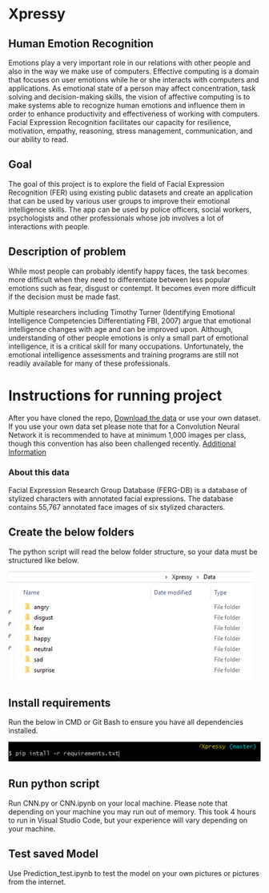 # Xpressy

## Human Emotion Recognition

Emotions play a very important role in our relations with other people and also in the way we make use of computers. Effective computing is a domain that focuses on user emotions while he or she interacts with computers and applications. As emotional state of a person may affect concentration, task solving and decision-making skills, the vision of affective computing is to make systems able to recognize human emotions and influence them in order to enhance productivity and effectiveness of working with computers. Facial Expression Recognition facilitates our capacity for resilience, motivation, empathy, reasoning, stress management, communication, and our ability to read.

## Goal

The goal of this project is to explore the field of Facial Expression Recognition (FER) using existing public datasets and create an application that can be used by various user groups to improve their emotional intelligence skills. The app can be used by police officers, social workers, psychologists and other professionals whose job involves a lot of interactions with people.

## Description of problem

While most people can probably identify happy faces, the task becomes more difficult when they need to differentiate between less popular emotions such as fear, disgust or contempt. It becomes even more difficult if the decision must be made fast.

Multiple researchers including Timothy Turner (Identifying Emotional Intelligence Competencies Differentiating FBI, 2007) argue that emotional intelligence changes with age and can be improved upon. Although, understanding of other people emotions is only a small part of emotional intelligence, it is a critical skill for many occupations. Unfortunately, the emotional intelligence assessments and training programs are still not readily available for many of these professionals.

# Instructions for running project

After you have cloned the repo, [Download the data](https://grail.cs.washington.edu/projects/deepexpr/ferg-db.html) or use your own dataset. If you use your own data set please note that for a Convolution Neural Network it is recommended to have at minimum 1,000 images per class, though this convention has also been challenged recently. [Additional Information](http://benanne.github.io/2015/03/17/plankton.html)

###  About this data

Facial Expression Research Group Database (FERG-DB) is a database of stylized characters with annotated facial expressions. The database contains 55,767 annotated face images of six stylized characters.

## Create the below folders

The python script will read the below folder structure, so your data must be structured like below.

![folders](images/folders.PNG)

## Install requirements

Run the below in CMD or Git Bash to ensure you have all dependencies installed.

![requirements](images/pipinstall.PNG)

## Run python script

Run CNN.py or CNN.ipynb on your local machine. Please note that depending on your machine you may run out of memory. This took 4 hours to run in Visual Studio Code, but your experience will vary depending on your machine.

## Test saved Model

Use Prediction_test.ipynb to test the model on your own pictures or pictures from the internet.

